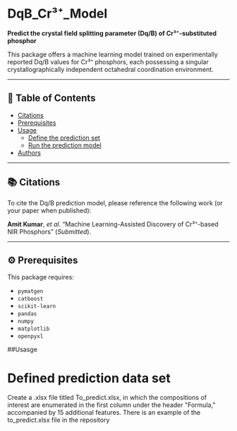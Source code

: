 # DqB_Cr³⁺_Model  
**Predict the crystal field splitting parameter (Dq/B) of Cr³⁺-substituted phosphor**

This package offers a machine learning model trained on experimentally reported Dq/B values for Cr³⁺ phosphors, each possessing a singular crystallographically independent octahedral coordination environment. 

---

## 📑 Table of Contents
- [Citations](#citations)  
- [Prerequisites](#prerequisites)  
- [Usage](#usage)  
  - [Define the prediction set](#define-the-prediction-set)  
  - [Run the prediction model](#run-the-prediction-model)  
- [Authors](#authors)  

---

## 📚 Citations  
To cite the Dq/B prediction model, please reference the following work (or your paper when published):

**Amit Kumar**, *et al.* “Machine Learning-Assisted Discovery of Cr³⁺-based NIR Phosphors” (*Submitted*).  

---

## ⚙️ Prerequisites  

This package requires:

- `pymatgen`  
- `catboost`  
- `scikit-learn`  
- `pandas`  
- `numpy`  
- `matplotlib`  
- `openpyxl`  

##Usasge  
# Defined prediction data set
Create a .xlsx file titled To_predict.xlsx, in which the compositions of interest are enumerated in the first column under the header "Formula," accompanied by 15 additional features.
 There is an example of the to_predict.xlsx file in the repository
